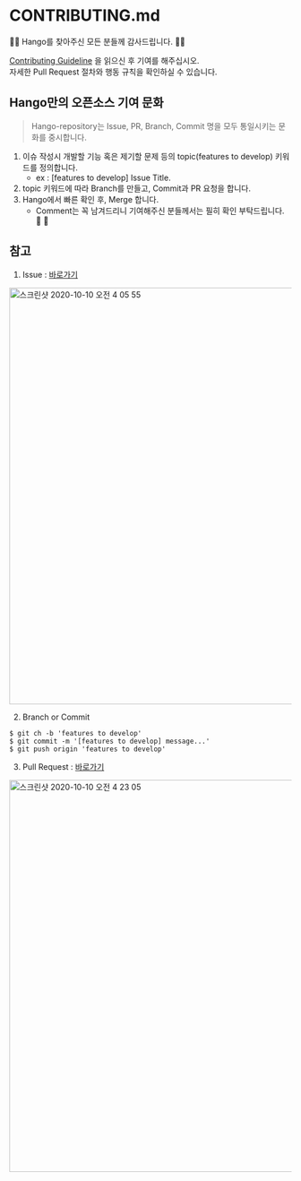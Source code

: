 # CONTRIBUTING.md

🌟🌟 Hango를 찾아주신 모든 분들께 감사드립니다. 🌟🌟  

[Contributing Guideline](https://gist.github.com/PurpleBooth/b24679402957c63ec426) 을 읽으신 후 기여를 해주십시오.  
자세한 Pull Request 절차와 행동 규칙을 확인하실 수 있습니다.

## Hango만의 오픈소스 기여 문화
> Hango-repository는 Issue, PR, Branch, Commit 명을 모두 통일시키는 문화를 중시합니다.
1. 이슈 작성시 개발할 기능 혹은 제기할 문제 등의 topic(features to develop) 키워드를 정의합니다.
   * ex : [features to develop] Issue Title.
2. topic 키워드에 따라 Branch를 만들고, Commit과 PR 요청을 합니다.
3. Hango에서 빠른 확인 후, Merge 합니다. 
   * Comment는 꼭 남겨드리니 기여해주신 분들께서는 필히 확인 부탁드립니다. 🙌 🥰   
   


## 참고
1. Issue : [바로가기](https://github.com/golagola2020/hango-arduino/issues?q=is%3Aissue+is%3Aclosed)
<img width="744" alt="스크린샷 2020-10-10 오전 4 05 55" src="https://user-images.githubusercontent.com/56839474/95623247-ec016100-0aaf-11eb-8c16-edaffd48c3c8.png">

2. Branch or Commit
```
$ git ch -b 'features to develop'
$ git commit -m '[features to develop] message...'
$ git push origin 'features to develop'
```


3. Pull Request : [바로가기](https://github.com/golagola2020/hango-arduino/pulls?q=is%3Apr+is%3Aclosed)
<img width="700" alt="스크린샷 2020-10-10 오전 4 23 05" src="https://user-images.githubusercontent.com/56839474/95623527-5f0ad780-0ab0-11eb-8078-b6ba942a55b4.png">
